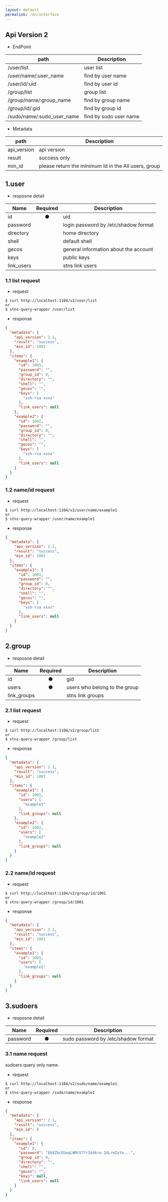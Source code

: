```yaml
---
layout: default
permalink: /en/interface
---
```


## Api Version 2

- EndPoint

|path|Description|
|---|---|
|/user/list|user list|
|/user/name/:user_name|find by user name|
|/user/id/:uid|find by user id|
|/group/list|group list|
|/group/name/:group_name|find by group name|
|/group/id/:gid|find by group id|
|/sudo/name/:sudo_user_name|find by sudo user name|


- Metadata

|path|Description|
|---|---|
|api_version| api version|
|result|success only|
|min_id|please return the minimum Id in the All users, group|


## 1.user

- resposne detail

|Name|Required|Description|
|---|:---:|---|
|id|●|uid|
|password||login password by /etc/shadow format|
|directory||home directory|
|shell||default shell|
|gecos||general information about the account|
|keys||public keys|
|link_users||stns link users|

### 1.1 list request

- request

```
$ curl http://localhost:1104/v2/user/list
or
$ stns-query-wrapper /user/list
```

- response

```json
{
  "metadata": {
    "api_version": 2.1,
    "result": "success",
    "min_id": 1001
  },
  "items": {
    "example1": {
      "id": 1001,
      "password": "",
      "group_id": 0,
      "directory": "",
      "shell": "",
      "gecos": "",
      "keys": [
        "ssh-rsa xxxx"
      ],
      "link_users": null
    },
    "example2": {
      "id": 1002,
      "password": "",
      "group_id": 0,
      "directory": "",
      "shell": "",
      "gecos": "",
      "keys": [
        "ssh-rsa xxxx"
      ],
      "link_users": null
    }
  }
}
```


### 1.2 name/id request

- request

```
$ curl http://localhost:1104/v2/user/name/example1
or
$ stns-query-wrapper /user/name/example1
```

- response

```json
{
  "metadata": {
    "api_version": 2.1,
    "result": "success",
    "min_id": 1001
  },
  "items": {
    "example1": {
      "id": 1001,
      "password": "",
      "group_id": 0,
      "directory": "",
      "shell": "",
      "gecos": "",
      "keys": [
        "ssh-rsa xxxx"
      ],
      "link_users": null
    }
  }
}
```

## 2.group

- resposne detail

|Name|Required|Description|
|---|:---:|---|
|id|●|gid|
|users|●|users who belong to the group|
|link_groups||stns link groups|


### 2.1 list request

- request

```
$ curl http://localhost:1104/v2/group/list
or
$ stns-query-wrapper /group/list
```

- response

```json
{
  "metadata": {
    "api_version": 2.1,
    "result": "success",
    "min_id": 1001
  },
  "items": {
    "example1": {
      "id": 1001,
      "users": [
        "example1"
      ],
      "link_groups": null
    },
    "example2": {
      "id": 1002,
      "users": [
        "example2"
      ],
      "link_groups": null
    }
  }
}
```

### 2.2 name/id request

- request

```
$ curl http://localhost:1104/v2/group/id/1001
or
$ stns-query-wrapper /group/id/1001
```

- response

```json
{
  "metadata": {
    "api_version": 2.1,
    "result": "success",
    "min_id": 1001
  },
  "items": {
    "example1": {
      "id": 1001,
      "users": [
        "example1"
      ],
      "link_groups": null
    }
  }
}
```


## 3.sudoers
- resposne detail

|Name|Required|Description|
|---|:---:|---|
|password|●|sudo password by /etc/shadow format|

### 3.1 name request

sudoers query only name.

- request

```
$ curl http://localhost:1104/v2/sudo/name/example1
or
$ stns-query-wrapper /sudo/name/example1
```

- response

```json
{
  "metadata": {
    "api_version": 2.1,
    "result": "success",
    "min_id": 0
  },
  "items": {
    "example1": {
      "id": 0,
      "password": "$6$ZbcEUwqLWMcV7fr5$4krw.1ULrmZyto...",
      "group_id": 0,
      "directory": "",
      "shell": "",
      "gecos": "",
      "keys": null,
      "link_users": null
    }
  }
}
```
